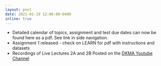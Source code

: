 ```yaml
---
layout: post
date: 2021-01-19 12:06:00-0400
inline: true
---
```

- Detailed calendar of topics, assignment and test due dates can now be found here as a pdf. See link in side navigation.
- Assignment 1 released - check on LEARN for pdf with instructions and datasets
- Recordings of Live Lectures 2A and 2B Posted on the [DKMA Youtube Channel](https://www.youtube.com/channel/UC7vU2kP8oNwvr0GuAqoxYGA)

